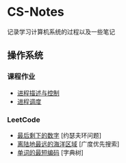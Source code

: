 # CS-Notes

记录学习计算机系统的过程以及一些笔记

## 操作系统 

### 课程作业

- [进程描述与控制](https://github.com/Thomison/CS-Notes/blob/master/%E6%93%8D%E4%BD%9C%E7%B3%BB%E7%BB%9F/%E8%AF%BE%E7%A8%8B%E4%BD%9C%E4%B8%9A/%E8%BF%9B%E7%A8%8B%E6%8F%8F%E8%BF%B0%E4%B8%8E%E6%8E%A7%E5%88%B6.md)
- [进程调度](https://github.com/Thomison/CS-Notes/blob/master/%E6%93%8D%E4%BD%9C%E7%B3%BB%E7%BB%9F/%E8%AF%BE%E7%A8%8B%E4%BD%9C%E4%B8%9A/%E8%BF%9B%E7%A8%8B%E8%B0%83%E5%BA%A6.md)


### LeetCode

- [最后剩下的数字](https://github.com/Thomison/CS-Notes/blob/master/LeetCode/Java/JosephusProblem.java) [约瑟夫环问题]
- [离陆地最远的海洋区域](https://github.com/Thomison/CS-Notes/blob/master/LeetCode/Java/AsFarFromLandAsPossible.java) [广度优先搜索]
- [单词的最短编码](https://github.com/Thomison/CS-Notes/blob/master/LeetCode/Java/ShortEncodingOfWords.java) [字典树]

